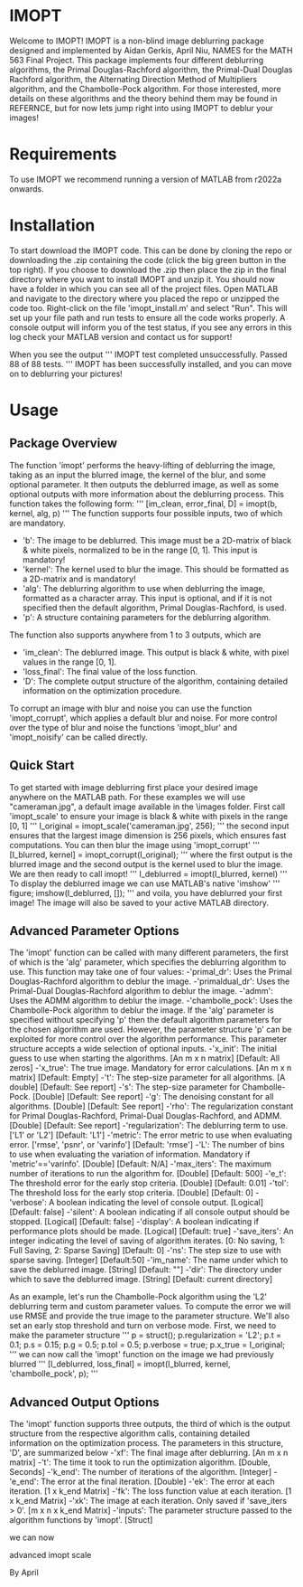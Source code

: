 # IMOPT
Welcome to IMOPT! IMOPT is a non-blind image deblurring package designed and implemented by Aidan Gerkis, April Niu, NAMES for the MATH 563 Final Project. This package implements four different deblurring algorithms, the Primal Douglas-Rachford algorithm, the Primal-Dual Douglas Rachford algorithm, the Alternating Direction Method of Multipliers algorithm, and the Chambolle-Pock algorithm. For those interested, more details on these algorithms and the theory behind them may be found in REFERNCE, but for now lets jump right into using IMOPT to deblur your images!

# Requirements
To use IMOPT we recommend running a version of MATLAB from r2022a onwards.

# Installation
To start download the IMOPT code. This can be done by cloning the repo or downloading the .zip containing the code (click the big green button in the top right). If you choose to download the .zip then place the zip in the final directory where you want to install IMOPT and unzip it. You should now have a folder in which you can see all of the project files. Open MATLAB and navigate to the directory where you placed the repo or unzipped the code too. Right-click on the file 'imopt_install.m' and select "Run". This will set up your file path and run tests to ensure all the code works properly. A console output will inform you of the test status, if you see any errors in this log check your MATLAB version and contact us for support!

When you see the output
'''
IMOPT test completed unsuccessfully. Passed 88 of 88 tests.
'''
IMOPT has been successfully installed, and you can move on to deblurring your pictures!

# Usage
## Package Overview
The function 'imopt' performs the heavy-lifting of deblurring the image, taking as an input the blurred image, the kernel of the blur, and some optional parameter. It then outputs the deblurred image, as well as some optional outputs with more information about the deblurring process. This function takes the following form:
'''
[im_clean, error_final, D] = imopt(b, kernel, alg, p) 
'''
The function supports four possible inputs, two of which are mandatory.
- 'b': The image to be deblurred. This image must be a 2D-matrix of black & white pixels, normalized to be in the range [0, 1]. This input is mandatory!
- 'kernel': The kernel used to blur the image. This should be formatted as a 2D-matrix and is mandatory!
- 'alg': The deblurring algorithm to use when deblurring the image, formatted as a character array. This input is optional, and if it is not specified then the default algorithm, Primal Douglas-Rachford, is used.
- 'p': A structure containing parameters for the deblurring algorithm.
 
The function also supports anywhere from 1 to 3 outputs, which are
 - 'im_clean': The deblurred image. This output is black & white, with pixel values in the range [0, 1].
 - 'loss_final': The final value of the loss function.
 - 'D': The complete output structure of the algorithm, containing detailed information on the optimization procedure.

To corrupt an image with blur and noise you can use the function 'imopt_corrupt', which applies a default blur and noise. For more control over the type of blur and noise the functions 'imopt_blur' and 'imopt_noisify' can be called directly.

## Quick Start
To get started with image deblurring first place your desired image anywhere on the MATLAB path. For these examples we will use "cameraman.jpg", a default image available in the \images folder. First call 'imopt_scale' to ensure your image is black & white with pixels in the range [0, 1]
'''
I_original = imopt_scale('cameraman.jpg', 256);
'''
the second input ensures that the largest image dimension is 256 pixels, which ensures fast computations. You can then blur the image using 'imopt_corrupt'
'''
[I_blurred, kernel] = imopt_corrupt(I_original);
'''
where the first output is the blurred image and the second output is the kernel used to blur the image. We are then ready to call imopt!
'''
I_deblurred = imopt(I_blurred, kernel)
'''
To display the deblurred image we can use MATLAB's native 'imshow'
'''
figure;
imshow(I_deblurred, []);
'''
and voila, you have deblurred your first image! The image will also be saved to your active MATLAB directory.

## Advanced Parameter Options
The 'imopt' function can be called with many different parameters, the first of which is the 'alg' parameter, which specifies the deblurring algorithm to use. This function may take one of four values:
-'primal_dr': Uses the Primal Douglas-Rachford algorithm to deblur the image.
-'primaldual_dr': Uses the Primal-Dual Douglas-Rachford algorithm to deblur the image.
-'admm': Uses the ADMM algorithm to deblur the image.
-'chambolle_pock': Uses the Chambolle-Pock algorithm to deblur the image.
If the 'alg' parameter is specified without specifying 'p' then the default algorithm parameters for the chosen algorithm are used. However, the parameter structure 'p' can be exploited for more control over the algorithm performance. This parameter structure accepts a wide selection of optional inputs.
-'x_init': The initial guess to use when starting the algorithms. [An m x n matrix] [Default: All zeros]
-'x_true': The true image. Mandatory for error calculations. [An m x n matrix] [Default: Empty]
-'t': The step-size parameter for all algorithms. [A double] [Default: See report]
-'s': The step-size parameter for Chambolle-Pock. [Double] [Default: See report]
-'g': The denoising constant for all algorithms. [Double] [Default: See report]
-'rho': The regularization constant for Primal Douglas-Rachford, Primal-Dual Douglas-Rachford, and ADMM. [Double] [Default: See report]
-'regularization': The deblurring term to use. ['L1' or 'L2'] [Default: 'L1']
-'metric': The error metric to use when evaluating error. ['rmse', 'psnr', or 'varinfo'] [Default: 'rmse']
-'L': The number of bins to use when evaluating the variation of information. Mandatory if 'metric'=='varinfo'. [Double] [Default: N/A]
-'max_iters': The maximum number of iterations to run the algorithm for. [Double] [Default: 500]
-'e_t': The threshold error for the early stop criteria. [Double] [Default: 0.01]
-'tol': The threshold loss for the early stop criteria. [Double] [Default: 0]
-'verbose': A boolean indicating the level of console output. [Logical] [Default: false]
-'silent': A boolean indicating if all console output should be stopped. [Logical] [Default: false]
-'display': A boolean indicating if performance plots should be made. [Logical] [Default: true]
-'save_iters': An integer indicating the level of saving of algorithm iterates. [0: No saving, 1: Full Saving, 2: Sparse Saving] [Default: 0]
-'ns': The step size to use with sparse saving. [Integer] [Default:50]
-'im_name': The name under which to save the deblurred image. [String] [Default: ""]
-'dir': The directory under which to save the deblurred image. [String] [Default: current directory]

As an example, let's run the Chambolle-Pock algorithm using the 'L2' deblurring term and custom parameter values. To compute the error we will use RMSE and provide the true image to the parameter structure. We'll also set an early stop threshold and turn on verbose mode. First, we need to make the parameter structure
'''
p = struct();
p.regularization = 'L2';
p.t = 0.1;
p.s = 0.15;
p.g = 0.5;
p.tol = 0.5;
p.verbose = true;
p.x_true = I_original;
'''
we can now call the 'imopt' function on the image we had previously blurred
'''
[I_deblurred, loss_final] = imopt(I_blurred, kernel, 'chambolle_pock', p);
'''

## Advanced Output Options
The 'imopt' function supports three outputs, the third of which is the output structure from the respective algorithm calls, containing detailed information on the optimization process. The parameters in this structure, 'D', are summarized below
-'xf': The final image after deblurring. [An m x n matrix]
-'t': The time it took to run the optimization algorithm. [Double, Seconds]
-'k_end': The number of iterations of the algorithm. [Integer]
-'e_end': The error at the final iteration. [Double]
-'ek': The error at each iteration. [1 x k_end Matrix]
-'fk': The loss function value at each iteration. [1 x k_end Matrix]
-'xk': The image at each iteration. Only saved if 'save_iters > 0'. [m x n x k_end Matrix]
-'inputs': The parameter structure passed to the algorithm functions by 'imopt'. [Struct]


we can now



advanced imopt scale


By April
